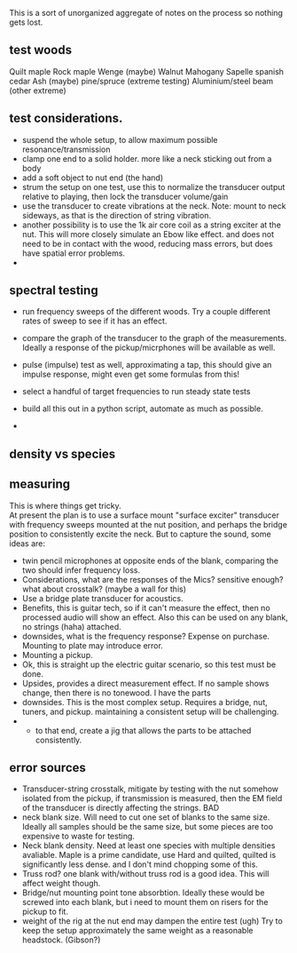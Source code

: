This is a sort of unorganized aggregate of notes on the process so nothing gets lost.
## test woods
Quilt maple
Rock maple
Wenge (maybe)
Walnut
Mahogany
Sapelle
spanish cedar
Ash (maybe)
pine/spruce (extreme testing)
Aluminium/steel beam (other extreme)


## test considerations.
- suspend the whole setup, to allow maximum possible resonance/transmission
- clamp one end to a solid holder. more like a neck sticking out from a body
- add a soft object to nut end (the hand)
- strum the setup on one test, use this to normalize the transducer output relative to playing, then lock the transducer volume/gain
- use the transducer to create vibrations at the neck. Note: mount to neck sideways, as that is the direction of string vibration.
- another possibility is to use the 1k air core coil as a string exciter at the nut. This will more closely simulate an Ebow like effect. and does not need to be in contact with the wood, reducing mass errors, but does have spatial error problems.
- 


## spectral testing
- run frequency sweeps of the different woods. Try a couple different rates of sweep to see if it has an effect.
- compare the graph of the transducer to the graph of the measurements. Ideally a response of the pickup/micrphones will be available as well.
- pulse (impulse) test as well, approximating a tap, this should give an impulse response, might even get some formulas from this!
- select a handful of target frequencies to run steady state tests
- build all this out in a python script, automate as much as possible.


- 
## density vs species

## measuring
This is where things get tricky.  
At present the plan is to use a surface mount "surface exciter" transducer with frequency sweeps mounted at the nut position, and perhaps the bridge position to consistently excite the neck.
But to capture the sound, some ideas are:
- twin pencil microphones at opposite ends of the blank, comparing the two should infer frequency loss.
- Considerations, what are the responses of the Mics?  sensitive enough? what about crosstalk? (maybe a wall for this)
- Use a bridge plate transducer for acoustics.
- Benefits, this is guitar tech, so if it can't measure the effect, then no processed audio will show an effect. Also this can be used on any blank, no strings (haha) attached.
- downsides, what is the frequency response? Expense on purchase. Mounting to plate may introduce error.
- Mounting a pickup.
- Ok, this is straight up the electric guitar scenario, so this test must be done.
- Upsides, provides a direct measurement effect. If no sample shows change, then there is no tonewood.  I have the parts
- downsides. This is the most complex setup. Requires a bridge, nut, tuners, and pickup.  maintaining a consistent setup will be challenging.
- * to that end, create a jig that allows the parts to be attached consistently.


## error sources
- Transducer-string crosstalk,  mitigate by testing with the nut somehow isolated from the pickup, if transmission is measured, then the EM field of the transducer is directly affecting the strings. BAD
- neck blank size. Will need to cut one set of blanks to the same size. Ideally all samples should be the same size, but some pieces are too expensive to waste for testing.
- Neck blank density.  Need at least one species with multiple densities avaliable.  Maple is a prime candidate, use Hard and quilted, quilted is significantly less dense.  and I don't mind chopping some of this.
- Truss rod?  one blank with/without truss rod is a good idea. This will affect weight though.
- Bridge/nut mounting point tone absorbtion. Ideally these would be screwed into each blank, but i need to mount them on risers for the pickup to fit.
- weight of the rig at the nut end may dampen the entire test (ugh)  Try to keep the setup approximately the same weight as a reasonable headstock. (Gibson?)
